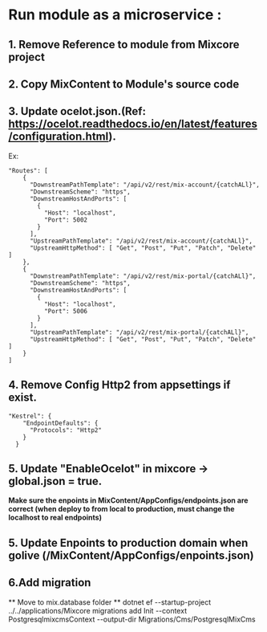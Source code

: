 
# Run module as a microservice :
## 1. Remove Reference to module from Mixcore project
## 2. Copy MixContent to Module's source code
## 3. Update ocelot.json.(Ref: https://ocelot.readthedocs.io/en/latest/features/configuration.html). 
Ex:
```
"Routes": [
    {
      "DownstreamPathTemplate": "/api/v2/rest/mix-account/{catchALl}",
      "DownstreamScheme": "https",
      "DownstreamHostAndPorts": [
        {
          "Host": "localhost",
          "Port": 5002
        }
      ],
      "UpstreamPathTemplate": "/api/v2/rest/mix-account/{catchALl}",
      "UpstreamHttpMethod": [ "Get", "Post", "Put", "Patch", "Delete" ]
    },
    {
      "DownstreamPathTemplate": "/api/v2/rest/mix-portal/{catchALl}",
      "DownstreamScheme": "https",
      "DownstreamHostAndPorts": [
        {
          "Host": "localhost",
          "Port": 5006
        }
      ],
      "UpstreamPathTemplate": "/api/v2/rest/mix-portal/{catchALl}",
      "UpstreamHttpMethod": [ "Get", "Post", "Put", "Patch", "Delete" ]
    }
]
```
## 4. Remove Config Http2 from appsettings if exist.
```
"Kestrel": {
    "EndpointDefaults": {
      "Protocols": "Http2"
    }
  }
```
## 5. Update "EnableOcelot" in mixcore -> global.json = true.

**Make sure the enpoints in MixContent/AppConfigs/endpoints.json are correct (when deploy to from local to production, must change the localhost to real endpoints)**
## 5. Update Enpoints to production domain when golive (/MixContent/AppConfigs/enpoints.json)

## 6.Add migration
** Move to mix.database folder
** dotnet ef --startup-project ../../applications/Mixcore migrations add Init --context PostgresqlmixcmsContext --output-dir Migrations/Cms/PostgresqlMixCms